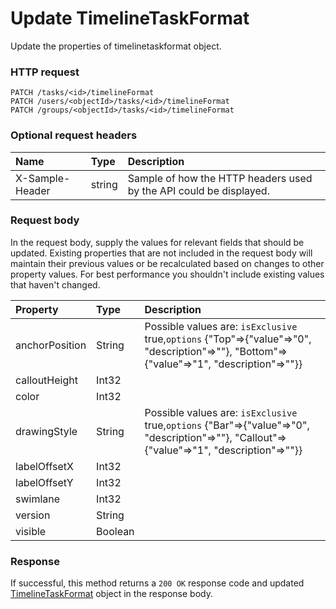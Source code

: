 # Update TimelineTaskFormat

Update the properties of timelinetaskformat object.
### HTTP request
```http
PATCH /tasks/<id>/timelineFormat
PATCH /users/<objectId>/tasks/<id>/timelineFormat
PATCH /groups/<objectId>/tasks/<id>/timelineFormat
```
### Optional request headers
| Name       | Type | Description|
|:-----------|:------|:----------|
| X-Sample-Header  | string  | Sample of how the HTTP headers used by the API could be displayed.|

### Request body
In the request body, supply the values for relevant fields that should be updated. Existing properties that are not included in the request body will maintain their previous values or be recalculated based on changes to other property values. For best performance you shouldn't include existing values that haven't changed.

| Property	   | Type	|Description|
|:---------------|:--------|:----------|
|anchorPosition|String| Possible values are: `isExclusive` true,`options` {"Top"=>{"value"=>"0", "description"=>""}, "Bottom"=>{"value"=>"1", "description"=>""}}|
|calloutHeight|Int32||
|color|Int32||
|drawingStyle|String| Possible values are: `isExclusive` true,`options` {"Bar"=>{"value"=>"0", "description"=>""}, "Callout"=>{"value"=>"1", "description"=>""}}|
|labelOffsetX|Int32||
|labelOffsetY|Int32||
|swimlane|Int32||
|version|String||
|visible|Boolean||

### Response
If successful, this method returns a `200 OK` response code and updated [TimelineTaskFormat](../resources/timelinetaskformat.md) object in the response body.
